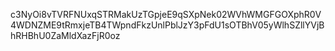 c3NyOi8vTVRFNUxqSTRMakUzTGpjeE9qSXpNek02WVhWMGFGOXphR0V4WDNZME9tRmxjeTB4TWpndFkzUnlPblJzY3pFdU1sOTBhV05yWlhSZllYVjBhRHBhU0ZaMldXazFjR0oz
